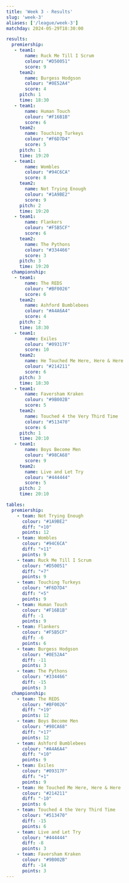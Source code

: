 ```yaml
---
title: 'Week 3 - Results'
slug: 'week-3'
aliases: ['/league/week-3']
matchday: 2024-05-29T18:30:00

results:
  premiership:
   - team1:
       name: Ruck Me Till I Scrum
       colour: "#D50051"
       score: 9
     team2:
       name: Burgess Hodgson
       colour: "#0E52A4"
       score: 4
     pitch: 1
     time: 18:30
   - team1:
       name: Human Touch
       colour: "#F16B1B"
       score: 6
     team2:
       name: Touching Turkeys
       colour: "#F6D7D4"
       score: 5
     pitch: 1
     time: 19:20
   - team1:
       name: Wombles
       colour: "#94C6CA"
       score: 8
     team2:
       name: Not Trying Enough
       colour: "#1A9BE2"
       score: 9
     pitch: 2
     time: 19:20
   - team1:
       name: Flankers
       colour: "#F5B5CF"
       score: 6
     team2:
       name: The Pythons
       colour: "#334466"
       score: 3
     pitch: 3
     time: 19:20
  championship:
   - team1:
       name: The REDS
       colour: "#BF0026"
       score: 6
     team2:
       name: Ashford Bumblebees
       colour: "#A4A6A4"
       score: 4
     pitch: 2
     time: 18:30
   - team1:
       name: Exiles
       colour: "#09317F"
       score: 10
     team2:
       name: He Touched Me Here, Here & Here
       colour: "#214211"
       score: 6
     pitch: 3
     time: 18:30
   - team1:
       name: Faversham Kraken
       colour: "#9B002B"
       score: 5
     team2:
       name: Touched 4 the Very Third Time
       colour: "#513470"
       score: 6
     pitch: 1
     time: 20:10
   - team1:
       name: Boys Become Men
       colour: "#98CA68"
       score: 9
     team2:
       name: Live and Let Try
       colour: "#444444"
       score: 5
     pitch: 2
     time: 20:10

tables:
  premiership:
    - team: Not Trying Enough
      colour: "#1A9BE2"
      diff: "+10"
      points: 12
    - team: Wombles
      colour: "#94C6CA"
      diff: "+11"
      points: 9
    - team: Ruck Me Till I Scrum
      colour: "#D50051"
      diff: "+7"
      points: 9
    - team: Touching Turkeys
      colour: "#F6D7D4"
      diff: "+5"
      points: 9
    - team: Human Touch
      colour: "#F16B1B"
      diff: -1
      points: 9
    - team: Flankers
      colour: "#F5B5CF"
      diff: -6
      points: 6
    - team: Burgess Hodgson
      colour: "#0E52A4"
      diff: -11
      points: 3
    - team: The Pythons
      colour: "#334466"
      diff: -15
      points: 3
  championship:
    - team: The REDS
      colour: "#BF0026"
      diff: "+19"
      points: 12
    - team: Boys Become Men
      colour: "#98CA68"
      diff: "+17"
      points: 12
    - team: Ashford Bumblebees
      colour: "#A4A6A4"
      diff: "+10"
      points: 9
    - team: Exiles
      colour: "#09317F"
      diff: "+1"
      points: 9
    - team: He Touched Me Here, Here & Here
      colour: "#214211"
      diff: "-10"
      points: 6
    - team: Touched 4 the Very Third Time
      colour: "#513470"
      diff: -15
      points: 6
    - team: Live and Let Try
      colour: "#444444"
      diff: -8
      points: 3
    - team: Faversham Kraken
      colour: "#9B002B"
      diff: -14
      points: 3
---
```


